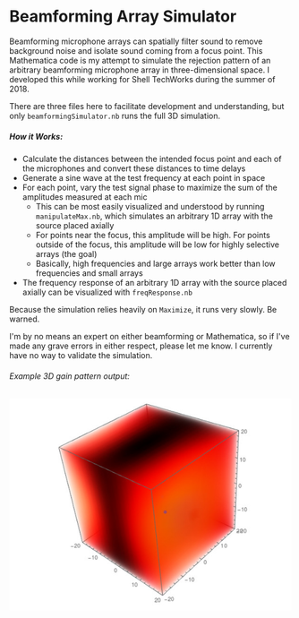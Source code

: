 # Beamforming Array Simulator
Beamforming microphone arrays can spatially filter sound to remove background noise and isolate sound coming from a focus point. This Mathematica code is my attempt to simulate the rejection pattern of an arbitrary beamforming microphone array in three-dimensional space. I developed this while working for Shell TechWorks during the summer of 2018.

There are three files here to facilitate development and understanding, but only `beamformingSimulator.nb` runs the full 3D simulation.

##### How it Works:
- Calculate the distances between the intended focus point and each of the microphones and convert these distances to time delays
- Generate a sine wave at the test frequency at each point in space
- For each point, vary the test signal phase to maximize the sum of the amplitudes measured at each mic
  - This can be most easily visualized and understood by running `manipulateMax.nb`, which simulates an arbitrary 1D array with the source placed axially
  - For points near the focus, this amplitude will be high. For points outside of the focus, this amplitude will be low for highly selective arrays (the goal)
  - Basically, high frequencies and large arrays work better than low frequencies and small arrays
- The frequency response of an arbitrary 1D array with the source placed axially can be visualized with `freqResponse.nb`

Because the simulation relies heavily on `Maximize`, it runs very slowly. Be warned.

I'm by no means an expert on either beamforming or Mathematica, so if I've made any grave errors in either respect, please let me know. I currently have no way to validate the simulation.

###### Example 3D gain pattern output:
![3D gain pattern for an array](3dModel_small.jpg)
